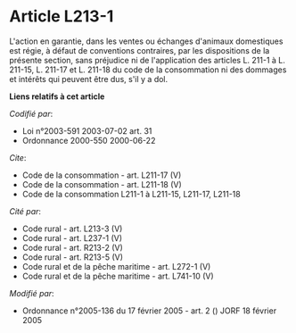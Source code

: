 # Article L213-1

L'action en garantie, dans les ventes ou échanges d'animaux domestiques est régie, à défaut de conventions contraires, par
les dispositions de la présente section, sans préjudice ni de l'application des articles L. 211-1 à L. 211-15, L. 211-17 et
L. 211-18 du code de la consommation ni des dommages et intérêts qui peuvent être dus, s'il y a dol.

**Liens relatifs à cet article**

_Codifié par_:

  - Loi n°2003-591 2003-07-02 art. 31
  - Ordonnance 2000-550 2000-06-22

_Cite_:

  - Code de la consommation - art. L211-17 (V)
  - Code de la consommation - art. L211-18 (V)
  - Code de la consommation L211-1 à L211-15, L211-17, L211-18

_Cité par_:

  - Code rural - art. L213-3 (V)
  - Code rural - art. L237-1 (V)
  - Code rural - art. R213-2 (V)
  - Code rural - art. R213-5 (V)
  - Code rural et de la pêche maritime - art. L272-1 (V)
  - Code rural et de la pêche maritime - art. L741-10 (V)

_Modifié par_:

  - Ordonnance n°2005-136 du 17 février 2005 - art. 2 () JORF 18 février 2005
